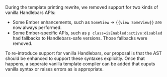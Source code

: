 During the template printing rewrite, we removed support for
two kinds of vanilla Handlebars APIs:

* Some Ember enhancements, such as `SomeView` -> `{{view SomeView}}` are now
  always performed.
* Some Ember-specific APIs, such as `p class=isEnabled:active:disabled` had
  fallbacks to Handlebars-safe versions. Those fallbacks were removed.

To re-introduce support for vanilla Handlebars, our proposal is that the AST
should be enhanced to support these syntaxes explicitly. Once that happens,
a seperate vanilla template compiler can be added that ouputs vanilla
syntax or raises errors as is appropriate.

